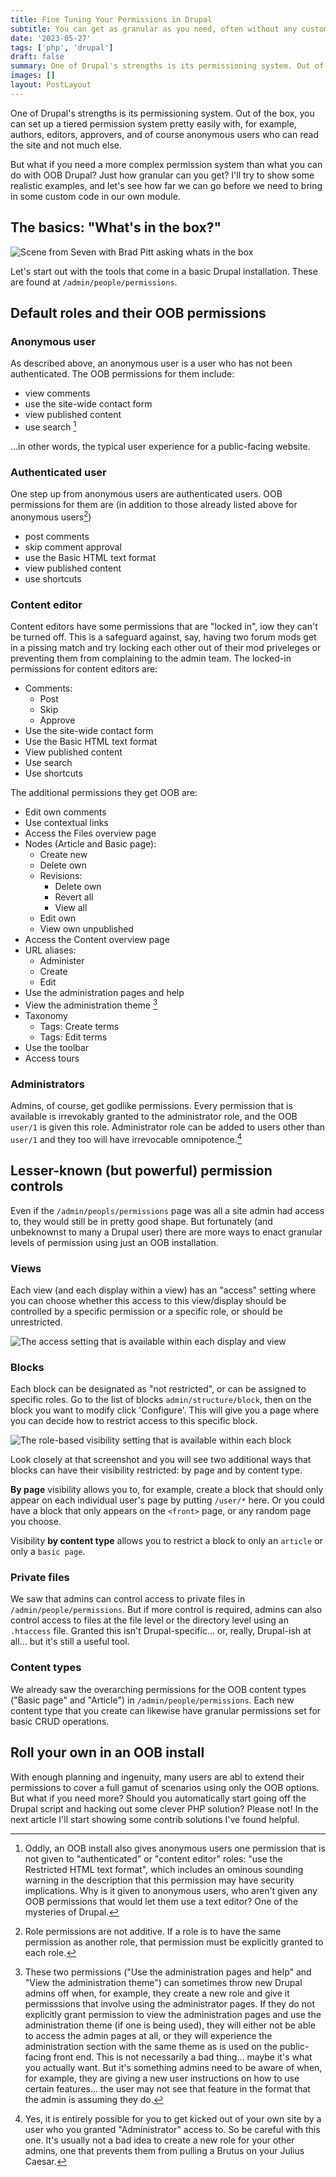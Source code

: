 ```yaml
---
title: Fine Tuning Your Permissions in Drupal
subtitle: You can get as granular as you need, often without any custom modules
date: '2023-05-27'
tags: ['php', 'drupal']
draft: false
summary: One of Drupal's strengths is its permissioning system. Out of the box, you can set up a tiered permission system pretty easily with, for example, authors, editors, approvers, and of course anonymous users who can read the site and not much else.
images: []
layout: PostLayout
---
```


One of Drupal's strengths is its permissioning system. Out of the box, you can set up a tiered permission system pretty easily with, for example, authors, editors, approvers, and of course anonymous users who can read the site and not much else.

But what if you need a more complex permission system than what you can do with OOB Drupal? Just how granular can you get? I'll try to show some realistic examples, and let's see how far we can go before we need to bring in some custom code in our own module.

## The basics: "What's in the box?"

![Scene from Seven with Brad Pitt asking whats in the box](/static/images/whatsinthebox.gif)

Let's start out with the tools that come in a basic Drupal installation. These are found at `/admin/people/permissions`.

## Default roles and their OOB permissions

### Anonymous user

As described above, an anonymous user is a user who has not been authenticated. The OOB permissions for them include:

- view comments
- use the site-wide contact form
- view published content
- use search [^1]

...in other words, the typical user experience for a public-facing website.

### Authenticated user

One step up from anonymous users are authenticated users. OOB permissions for them are (in addition to those already listed above for anonymous users[^2])

- post comments
- skip comment approval
- use the Basic HTML text format
- view published content
- use shortcuts

### Content editor

Content editors have some permissions that are "locked in", iow they can't be turned off. This is a safeguard against, say, having two forum mods get in a pissing match and try locking each other out of their mod priveleges or preventing them from complaining to the admin team. The locked-in permissions for content editors are:

- Comments:
  - Post
  - Skip
  - Approve
- Use the site-wide contact form
- Use the Basic HTML text format
- View published content
- Use search
- Use shortcuts

The additional permissions they get OOB are:

- Edit own comments
- Use contextual links
- Access the Files overview page
- Nodes (Article and Basic page):
  - Create new
  - Delete own
  - Revisions:
    - Delete own
    - Revert all
    - View all
  - Edit own
  - View own unpublished
- Access the Content overview page
- URL aliases:
  - Administer
  - Create
  - Edit
- Use the administration pages and help
- View the administration theme [^3]
- Taxonomy
  - Tags: Create terms
  - Tags: Edit terms
- Use the toolbar
- Access tours

### Administrators

Admins, of course, get godlike permissions. Every permission that is available is irrevokably granted to the administrator role, and the OOB `user/1` is given this role. Administrator role can be added to users other than `user/1` and they too will have irrevocable omnipotence.[^4]

## Lesser-known (but powerful) permission controls

Even if the `/admin/peopls/permissions` page was all a site admin had access to, they would still be in pretty good shape. But fortunately (and unbeknownst to many a Drupal user) there are more ways to enact granular levels of permission using just an OOB installation.

### Views

Each view (and each display within a view) has an "access" setting where you can choose whether this access to this view/display should be controlled by a specific permission or a specific role, or should be unrestricted.

![The access setting that is available within each display and view](/static/images/perms01.png)

### Blocks

Each block can be designated as "not restricted", or can be assigned to specific roles. Go to the list of blocks `admin/structure/block`, then on the block you want to modify click 'Configure'. This will give you a page where you can decide how to restrict access to this specific block.

![The role-based visibility setting that is available within each block](/static/images/perms01.png)

Look closely at that screenshot and you will see two additional ways that blocks can have their visibility restricted: by page and by content type.

**By page** visibility allows you to, for example, create a block that should only appear on each individual user's page by putting `/user/*` here. Or you could have a block that only appears on the `<front>` page, or any random page you choose.

Visibility **by content type** allows you to restrict a block to only an `article` or only a `basic page`.

### Private files

We saw that admins can control access to private files in `/admin/people/permissions`. But if more control is required, admins can also control access to files at the file level or the directory level using an `.htaccess` file. Granted this isn't Drupal-specific... or, really, Drupal-ish at all... but it's still a useful tool.

### Content types

We already saw the overarching permissions for the OOB content types ("Basic page" and "Article") in `/admin/people/permissions`. Each new content type that you create can likewise have granular permissions set for basic CRUD operations.

## Roll your own in an OOB install

With enough planning and ingenuity, many users are abl to extend their permissions to cover a full gamut of scenarios using only the OOB options. But what if you need more? Should you automatically start going off the Drupal script and hacking out some clever PHP solution? Please not! In the next article I'll start showing some contrib solutions I've found helpful.

[^1]: Oddly, an OOB install also gives anonymous users one permission that is not given to "authenticated" or "content editor" roles: "use the Restricted HTML text format", which includes an ominous sounding warning in the description that this permission may have security implications. Why is it given to anonymous users, who aren't given any OOB permissions that would let them use a text editor? One of the mysteries of Drupal.
[^2]: Role permissions are not additive. If a role is to have the same permission as another role, that permission must be explicitly granted to each role.
[^3]: These two permissions ("Use the administration pages and help" and "View the administration theme") can sometimes throw new Drupal admins off when, for example, they create a new role and give it permisssions that involve using the administrator pages. If they do not explicitly grant permission to view the administration pages and use the administration theme (if one is being used), they will either not be able to access the admin pages at all, or they will experience the administration section with the same theme as is used on the public-facing front end. This is not necessarily a bad thing... maybe it's what you actually want. But it's something admins need to be aware of when, for example, they are giving a new user instructions on how to use certain features... the user may not see that feature in the format that the admin is assuming they do.
[^4]: Yes, it is entirely possible for you to get kicked out of your own site by a user who you granted "Administrator" access to. So be careful with this one. It's usually not a bad idea to create a new role for your other admins, one that prevents them from pulling a Brutus on your Julius Caesar.
